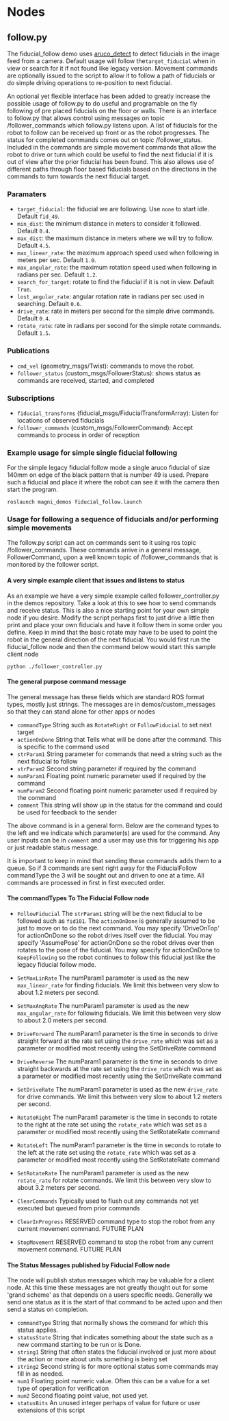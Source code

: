 

# Nodes

## follow.py

The fiducial_follow demo uses [aruco_detect](http://wiki.ros.org/aruco_detect)
to detect fiducials in the image feed from a camera.  Default usage will follow the`target_fiducial`
when in view or search for it if not found like legacy version.  Movement commands are optionally issued to the script to allow it to follow a path of fiducials or do simple driving operations to re-position to next fiducial.

An optional yet flexible interface has been added to greatly increase the possible usage of follow.py to do useful and programable on the fly following of pre placed fiducials on the floor or walls.
There is an interface to follow.py that allows control using messages on topic /follower_commands which follow.py listens upon.  A list of fiducials for the robot to follow can be received up front or as the robot progresses.
The status for completed commands comes out on topic /follower_status.  Included in the commands are simple movement commands that allow the robot to drive or turn which could be useful to find the next fiducial if it is out of view after the prior fiducial has been found.  This also allows use of different paths through floor based fiducials based on the directions in the commands to turn towards the next fiducial target.


### Paramaters

* `target_fiducial`: the fiducial we are following. Use `none` to start idle. Default `fid_49`.
* `min_dist`: the minimum distance in meters to consider it followed. Default `0.4`.
* `max_dist`: the maximum distance in meters where we will try to follow. Default `4.5`.
* `max_linear_rate`: the maximum approach speed used when following in meters per sec. Default `1.0`.
* `max_angular_rate`: the maximum rotation speed used when following in radians per sec. Default `1.2`.
* `search_for_target`: rotate to find the fiducial if it is not in view. Default `True`.
* `lost_angular_rate`: angular rotation rate in radians per sec used in searching. Default `0.6`.
* `drive_rate`: rate in meters per second for the simple drive commands.  Default `0.4`.
* `rotate_rate`: rate in radians per second for the simple rotate commands.  Default `1.5`.

### Publications

* `cmd_vel` (geometry_msgs/Twist): commands to move the robot.
* `follower_status` (custom_msgs/FollowerStatus): shows status as commands are received, started, and completed

### Subscriptions

* `fiducial_transforms` (fiducial_msgs/FiducialTransformArray): Listen for locations of observed fiducials
* `follower_commands` (custom_msgs/FollowerCommand): Accept commands to process in order of reception

### Example usage for simple single fiducial following
For the simple legacy fiducial follow mode a single aruco fiducial of size 140mm on edge of the black pattern that is number 49 is used.
Prepare such a fiducial and place it where the robot can see it with the camera then start the program.

    roslaunch magni_demos fiducial_follow.launch

### Usage for following a sequence of fiducials and/or performing simple movements

The follow.py script can act on commands sent to it using ros topic /follower_commands.
These commands arrive in a general message, FollowerCommand, upon a well known topic of /follower_commands that is monitored by the follower script. 

#### A very simple example client that issues and listens to status

As an example we have a very simple example called follower_controller.py in the demos repository.
Take a look at this to see how to send commands and receive status.   This is also a nice starting point for your own simple node if you desire.
Modify the script perhaps first to just drive a little then print and place your own fiducials and have it follow them in some order you define.
Keep in mind that the basic rotate may have to be used to point the robot in the general direction of the next fiducial.
You would first run the fiducial_follow node and then the command below would start this sample client node

    python ./follower_controller.py 

#### The general purpose command message

The general message has these fields which are standard ROS format types, mostly just strings.
The messages are in demos/custom_messages so that they can stand alone for other apps or nodes

* `commandType`  String such as `RotateRight` or `FollowFiducial` to set next target
* `actionOnDone`  String that Tells what will be done after the command.  This is specific to the command used
* `strParam1`  String parameter for commands that need a string such as the next fiducial to follow
* `strParam2`  Second string parameter if required by the command
* `numParam1`  Floating point numeric parameter used if required by the command
* `numParam2`  Second floating point numeric parameter used if required by the command
* `comment`  This string will show up in the status for the command and could be used for feedback to the sender

The above command is in a general form.  Below are the command types to the left and we indicate which parameter(s) are used for the command.  Any user inputs can be in `comment` and a user may use this for triggering his app or just readable status message.

It is important to keep in mind that sending these commands adds them to a queue.  So if 3 commands are sent right away for the FiducialFollow commandType the 3 will be sought out and driven to one at a time.  All commands are processed in first in first executed order.  

#### The commandTypes To The Fiducial Follow node

* `FollowFiducial` The `strParam1` string will be the next fiducial to be followed such as `fid101`.  The `actionOnDone` is generally assumed to be just to move on to do the next command. You may specify 'DriveOnTop' for actionOnDone so the robot drives itself over the fiducial.  You may specify 'AssumePose' for actionOnDone so the robot drives over then rotates to the pose of the fiducial.  You may specify for actionOnDone to `KeepFollowing` so the robot continues to follow this fiducial just like the legacy fiducial follow mode.    
* `SetMaxLinRate`  The numParam1 parameter is used as the new `max_linear_rate` for finding fiducials. We limit this between very slow to about 1.2 meters per second.
* `SetMaxAngRate`  The numParam1 parameter is used as the new `max_angular_rate` for following fiducials. We limit this between very slow to about 2.0 meters per second.
* `DriveForward`  The numParam1 parameter is the time in seconds to drive straight forward at the rate set using the `drive_rate` which was set as a parameter or modified most recently using the SetDriveRate command

* `DriveReverse`  The numParam1 parameter is the time in seconds to drive straight backwards at the rate set using the `drive_rate` which was set as a parameter or modified most recently using the SetDriveRate command

* `SetDriveRate`  The numParam1 parameter is used as the new `drive_rate` for drive commands. We limit this between very slow to about 1.2 meters per second.

* `RotateRight`  The numParam1 parameter is the time in seconds to rotate to the right at the rate set using the `rotate_rate` which was set as a parameter or modified most recently using the SetRotateRate command

* `RotateLeft`  The numParam1 parameter is the time in seconds to rotate to the left at the rate set using the `rotate_rate` which was set as a parameter or modified most recently using the SetRotateRate command

* `SetRotateRate`  The numParam1 parameter is used as the new `rotate_rate` for rotate commands. We limit this between very slow to about 3.2 meters per second.

* `ClearCommands`  Typically used to flush out any commands not yet executed but queued from prior commands

* `ClearInProgress`  RESERVED command type to stop the robot from any current movement command.  FUTURE PLAN

* `StopMovement`  RESERVED command to stop the robot from any current movement command.   FUTURE PLAN

#### The Status Messages published by Fiducial Follow node

The node will publish status messages which may be valuable for a client node.
At this time these messages are not greatly thought out for some 'grand scheme' as that depends on a users specific needs.
Generally we send one status as it is the start of that command to be acted upon and then send a status on completion.

* `commandType`  String that normally shows the command for which this status applies.
* `statusState`  String that indicates something about the state such as a new command starting to be run or is Done.
* `string1`  String that often states the fiducial involved or just more about the action or more about units something is being set
* `string2`  Second string is for more optional status some commands may fill in as needed.
* `num1`  Floating point numeric value. Often this can be a value for a set type of operation for verification
* `num2`  Second floating point value, not used yet.
* `statusBits`  An unused integer perhaps of value for future or user extensions of this script
